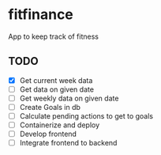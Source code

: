 # fitfinance

App to keep track of fitness

## TODO
- [x] Get current week data
- [ ] Get data on given date
- [ ] Get weekly data on given date
- [ ] Create Goals in db
- [ ] Calculate pending actions to get to goals
- [ ] Containerize and deploy
- [ ] Develop frontend
- [ ] Integrate frontend to backend
